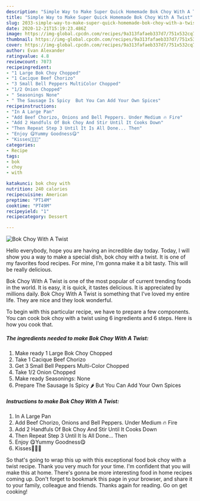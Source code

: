 ```yaml
---
description: "Simple Way to Make Super Quick Homemade Bok Choy With A Twist"
title: "Simple Way to Make Super Quick Homemade Bok Choy With A Twist"
slug: 2033-simple-way-to-make-super-quick-homemade-bok-choy-with-a-twist
date: 2020-12-21T15:19:23.486Z
image: https://img-global.cpcdn.com/recipes/9a313fafaeb337d7/751x532cq70/bok-choy-with-a-twist-recipe-main-photo.jpg
thumbnail: https://img-global.cpcdn.com/recipes/9a313fafaeb337d7/751x532cq70/bok-choy-with-a-twist-recipe-main-photo.jpg
cover: https://img-global.cpcdn.com/recipes/9a313fafaeb337d7/751x532cq70/bok-choy-with-a-twist-recipe-main-photo.jpg
author: Evan Alexander
ratingvalue: 4.8
reviewcount: 7073
recipeingredient:
- "1 Large Bok Choy Chopped"
- "1 Cacique Beef Chorizo"
- "3 Small Bell Peppers MultiColor Chopped"
- "1/2 Onion Chopped"
- " Seasonings None"
- " The Sausage Is Spicy  But You Can Add Your Own Spices"
recipeinstructions:
- "In A Large Pan"
- "Add Beef Chorizo, Onions and Bell Peppers. Under Medium 🔥 Fire"
- "Add 2 Handfuls Of Bok Choy And Stir Until It Cooks Down"
- "Then Repeat Step 3 Until It Is All Done... Then"
- "Enjoy 😋Yummy Goodness😋"
- "Kisses💋💋💋"
categories:
- Recipe
tags:
- bok
- choy
- with

katakunci: bok choy with 
nutrition: 240 calories
recipecuisine: American
preptime: "PT14M"
cooktime: "PT49M"
recipeyield: "1"
recipecategory: Dessert

---
```



![Bok Choy With A Twist](https://img-global.cpcdn.com/recipes/9a313fafaeb337d7/751x532cq70/bok-choy-with-a-twist-recipe-main-photo.jpg)

Hello everybody, hope you are having an incredible day today. Today, I will show you a way to make a special dish, bok choy with a twist. It is one of my favorites food recipes. For mine, I'm gonna make it a bit tasty. This will be really delicious.



Bok Choy With A Twist is one of the most popular of current trending foods in the world. It is easy, it is quick, it tastes delicious. It is appreciated by millions daily. Bok Choy With A Twist is something that I've loved my entire life. They are nice and they look wonderful.


To begin with this particular recipe, we have to prepare a few components. You can cook bok choy with a twist using 6 ingredients and 6 steps. Here is how you cook that.

<!--inarticleads1-->

##### The ingredients needed to make Bok Choy With A Twist:

1. Make ready 1 Large Bok Choy Chopped
1. Take 1 Cacique Beef Chorizo
1. Get 3 Small Bell Peppers Multi-Color Chopped
1. Take 1/2 Onion Chopped
1. Make ready  Seasonings: None
1. Prepare  The Sausage Is Spicy 🌶 But You Can Add Your Own Spices




<!--inarticleads2-->

##### Instructions to make Bok Choy With A Twist:

1. In A Large Pan
1. Add Beef Chorizo, Onions and Bell Peppers. Under Medium 🔥 Fire
1. Add 2 Handfuls Of Bok Choy And Stir Until It Cooks Down
1. Then Repeat Step 3 Until It Is All Done... Then
1. Enjoy 😋Yummy Goodness😋
1. Kisses💋💋💋




So that's going to wrap this up with this exceptional food bok choy with a twist recipe. Thank you very much for your time. I'm confident that you will make this at home. There's gonna be more interesting food in home recipes coming up. Don't forget to bookmark this page in your browser, and share it to your family, colleague and friends. Thanks again for reading. Go on get cooking!
